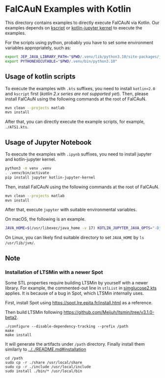 FalCAuN Examples with Kotlin
============================

This directory contains examples to directly execute FalCAuN via Kotlin. Our examples depends on [kscript](https://github.com/kscripting/kscript) or [kotlin-jupyter kernel](https://github.com/Kotlin/kotlin-jupyter) to execute the examples.

For the scripts using python, probably you have to set some environment variables appropriately, such as:

```sh
export JEP_JAVA_LIBRARY_PATH="$PWD/.venv/lib/python3.10/site-packages/jep"
export PYTHONEXECUTABLE="$PWD/.venv/bin/python3.10"
```

Usage of kotlin scripts
-----------------------

To execute the examples with `.kts` suffixes, you need to install `kotlin<2.0` and `kscript` first (*kotlin 2.x series are not supported yet*). Then, please install FalCAuN using the following commands at the root of FalCAuN.

```bash
mvn clean --projects matlab
mvn install
```

After that, you can directly execute the example scripts, for example, `./ATS1.kts`.

Usage of Jupyter Notebook
-------------------------

To execute the examples with `.ipynb` suffixes, you need to install jupyter and kotlin-jupyter kernel.

```bash
python3 -m venv .venv
. .venv/bin/activate
pip install jupyter kotlin-jupyter-kernel
```

Then, install FalCAuN using the following commands at the root of FalCAuN.

```bash
mvn clean --projects matlab
mvn install
```

After that, execute `jupyter` with suitable environmental variables.

On macOS, the following is an example.

```sh
JAVA_HOME=$(/usr/libexec/java_home -v 17) KOTLIN_JUPYTER_JAVA_OPTS="-Djava.library.path=$MATLAB_HOME/bin/maca64/:$MATLAB_HOME/bin/maci64:$MATLAB_HOME/bin/glnxa64" jupyter notebook
```

On Linux, you can likely find suitable directory to set `JAVA_HOME` by `ls /usr/lib/jvm/`.

## Note
### Installation of LTSMin with a newer Spot
Some STL properties require building LTSMin by yourself with a newer library.
For example, the commented-out line in `stlList` in [simglucose2.kts](./simglucose2.kts) applies.
It is because of a bug in Spot, which LTSMin internally uses.

First, install Spot using https://spot.lre.epita.fr/install.html as a reference.

Then build LTSMin following https://github.com/Meijuh/ltsmin/tree/v3.1.0-beta2.

```
./configure --disable-dependency-tracking --prefix /path
make
make install
```

It will generate the artifacts under `/path` directory.
Finally install them similarly to [../../README.md#installation](../../README.md#1-install-the-requirements)

```
cd /path
sudo cp -r ./share /usr/local/share
sudo cp -r ./include /usr/local/include
sudo install ./bin/* /usr/local/bin
```
